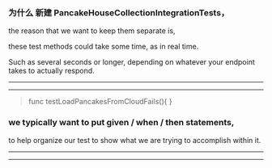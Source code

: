 
### 为什么 新建 PancakeHouseCollectionIntegrationTests，


the reason that we want to keep them separate is,


these test methods could take some time, as in real time.


Such as several seconds or longer, depending on whatever your endpoint takes to actually respond.



<hr>


<hr>


> func testLoadPancakesFromCloudFails(){ }



### we typically want to put given / when / then statements,
to help organize our test to show what we are trying to accomplish within it.



<hr>


<hr>




